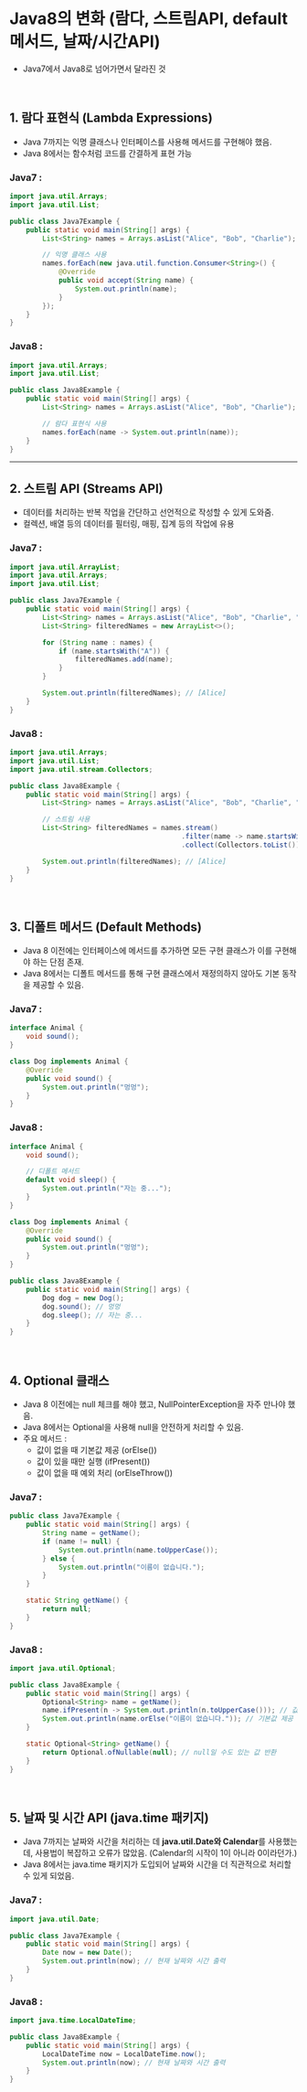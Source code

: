 # Java8의 변화 (람다, 스트림API, default메서드, 날짜/시간API)
- Java7에서 Java8로 넘어가면서 달라진 것


<br>

## 1. 람다 표현식 (Lambda Expressions)
- Java 7까지는 익명 클래스나 인터페이스를 사용해 메서드를 구현해야 했음.
- Java 8에서는 함수처럼 코드를 간결하게 표현 가능

### Java7 : 
```java
import java.util.Arrays;
import java.util.List;

public class Java7Example {
    public static void main(String[] args) {
        List<String> names = Arrays.asList("Alice", "Bob", "Charlie");

        // 익명 클래스 사용
        names.forEach(new java.util.function.Consumer<String>() {
            @Override
            public void accept(String name) {
                System.out.println(name);
            }
        });
    }
}
```
### Java8 : 
```java
import java.util.Arrays;
import java.util.List;

public class Java8Example {
    public static void main(String[] args) {
        List<String> names = Arrays.asList("Alice", "Bob", "Charlie");

        // 람다 표현식 사용
        names.forEach(name -> System.out.println(name));
    }
}
```

----


## 2. 스트림 API (Streams API)
- 데이터를 처리하는 반복 작업을 간단하고 선언적으로 작성할 수 있게 도와줌.
- 컬렉션, 배열 등의 데이터를 필터링, 매핑, 집계 등의 작업에 유용

### Java7 : 
```java
import java.util.ArrayList;
import java.util.Arrays;
import java.util.List;

public class Java7Example {
    public static void main(String[] args) {
        List<String> names = Arrays.asList("Alice", "Bob", "Charlie", "David");
        List<String> filteredNames = new ArrayList<>();

        for (String name : names) {
            if (name.startsWith("A")) {
                filteredNames.add(name);
            }
        }

        System.out.println(filteredNames); // [Alice]
    }
}


```
### Java8 : 
```java
import java.util.Arrays;
import java.util.List;
import java.util.stream.Collectors;

public class Java8Example {
    public static void main(String[] args) {
        List<String> names = Arrays.asList("Alice", "Bob", "Charlie", "David");

        // 스트림 사용
        List<String> filteredNames = names.stream()
                                          .filter(name -> name.startsWith("A"))
                                          .collect(Collectors.toList());

        System.out.println(filteredNames); // [Alice]
    }
}
```

<br>

## 3. 디폴트 메서드 (Default Methods)
- Java 8 이전에는 인터페이스에 메서드를 추가하면 모든 구현 클래스가 이를 구현해야 하는 단점 존재.
- Java 8에서는 디폴트 메서드를 통해 구현 클래스에서 재정의하지 않아도 기본 동작을 제공할 수 있음.

### Java7 : 
```java
interface Animal {
    void sound();
}

class Dog implements Animal {
    @Override
    public void sound() {
        System.out.println("멍멍");
    }
}

```
### Java8 : 
```java
interface Animal {
    void sound();

    // 디폴트 메서드
    default void sleep() {
        System.out.println("자는 중...");
    }
}

class Dog implements Animal {
    @Override
    public void sound() {
        System.out.println("멍멍");
    }
}

public class Java8Example {
    public static void main(String[] args) {
        Dog dog = new Dog();
        dog.sound(); // 멍멍
        dog.sleep(); // 자는 중...
    }
}
```

<br>

## 4. Optional 클래스
- Java 8 이전에는 null 체크를 해야 했고, NullPointerException을 자주 만나야 했음.
- Java 8에서는 Optional을 사용해 null을 안전하게 처리할 수 있음.
- 주요 메서드 : 
  - 값이 없을 때 기본값 제공 (orElse())
  - 값이 있을 때만 실행 (ifPresent())
  - 값이 없을 때 예외 처리 (orElseThrow())

### Java7 : 
```java
public class Java7Example {
    public static void main(String[] args) {
        String name = getName();
        if (name != null) {
            System.out.println(name.toUpperCase());
        } else {
            System.out.println("이름이 없습니다.");
        }
    }

    static String getName() {
        return null;
    }
}

```
### Java8 : 
```java
import java.util.Optional;

public class Java8Example {
    public static void main(String[] args) {
        Optional<String> name = getName();
        name.ifPresent(n -> System.out.println(n.toUpperCase())); // 값이 있을 때만 실행
        System.out.println(name.orElse("이름이 없습니다.")); // 기본값 제공
    }

    static Optional<String> getName() {
        return Optional.ofNullable(null); // null일 수도 있는 값 반환
    }
}
```
<br>

## 5. 날짜 및 시간 API (java.time 패키지)
- Java 7까지는 날짜와 시간을 처리하는 데 **java.util.Date와 Calendar**를 사용했는데, 사용법이 복잡하고 오류가 많았음. (Calendar의 시작이 1이 아니라 0이라던가.)
- Java 8에서는 java.time 패키지가 도입되어 날짜와 시간을 더 직관적으로 처리할 수 있게 되었음.

### Java7 : 
```java
import java.util.Date;

public class Java7Example {
    public static void main(String[] args) {
        Date now = new Date();
        System.out.println(now); // 현재 날짜와 시간 출력
    }
}

```
### Java8 : 
```java
import java.time.LocalDateTime;

public class Java8Example {
    public static void main(String[] args) {
        LocalDateTime now = LocalDateTime.now();
        System.out.println(now); // 현재 날짜와 시간 출력
    }
}

```
